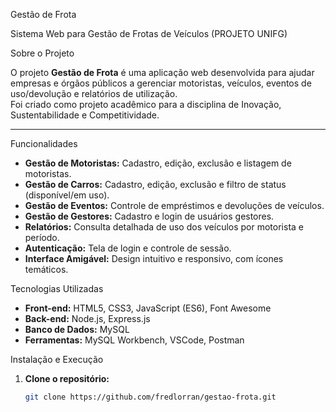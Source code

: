 Gestão de Frota

Sistema Web para Gestão de Frotas de Veículos (PROJETO UNIFG)

Sobre o Projeto

O projeto **Gestão de Frota** é uma aplicação web desenvolvida para ajudar empresas e órgãos públicos a gerenciar motoristas, veículos, eventos de uso/devolução e relatórios de utilização.  
Foi criado como projeto acadêmico para a disciplina de Inovação, Sustentabilidade e Competitividade.

---

Funcionalidades

- **Gestão de Motoristas:** Cadastro, edição, exclusão e listagem de motoristas.
- **Gestão de Carros:** Cadastro, edição, exclusão e filtro de status (disponível/em uso).
- **Gestão de Eventos:** Controle de empréstimos e devoluções de veículos.
- **Gestão de Gestores:** Cadastro e login de usuários gestores.
- **Relatórios:** Consulta detalhada de uso dos veículos por motorista e período.
- **Autenticação:** Tela de login e controle de sessão.
- **Interface Amigável:** Design intuitivo e responsivo, com ícones temáticos.


 Tecnologias Utilizadas

- **Front-end:** HTML5, CSS3, JavaScript (ES6), Font Awesome
- **Back-end:** Node.js, Express.js
- **Banco de Dados:** MySQL
- **Ferramentas:** MySQL Workbench, VSCode, Postman


 Instalação e Execução

1. **Clone o repositório:**
   ```bash
   git clone https://github.com/fredlorran/gestao-frota.git
